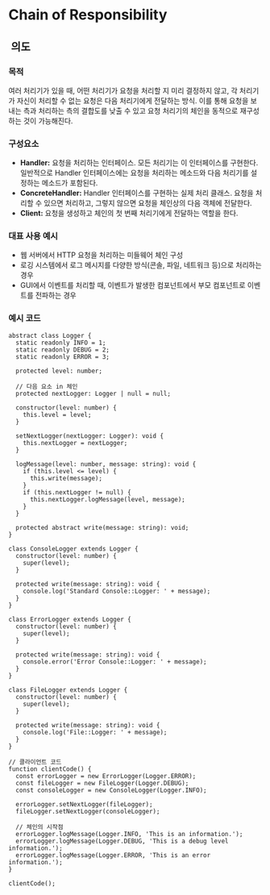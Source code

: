 # Chain of Responsibility

##  의도

### 목적

여러 처리기가 있을 때, 어떤 처리기가 요청을 처리할 지 미리 결정하지 않고, 각 처리기가 자신이 처리할 수 없는 요청은 다음 처리기에게 전달하는 방식. 이를 통해 요청을 보내는 측과 처리하는 측의 결합도를 낮출 수 있고 요청 처리기의 체인을 동적으로 재구성하는 것이 가능해진다.

### 구성요소

-   **Handler:** 요청을 처리하는 인터페이스. 모든 처리기는 이 인터페이스를 구현한다. 일반적으로 Handler 인터페이스에는 요청을 처리하는 메소드와 다음 처리기를 설정하는 메소드가 포함된다.
-   **ConcreteHandler:** Handler 인터페이스를 구현하는 실제 처리 클래스. 요청을 처리할 수 있으면 처리하고, 그렇지 않으면 요청을 체인상의 다음 객체에 전달한다.
-   **Client:** 요청을 생성하고 체인의 첫 번째 처리기에게 전달하는 역할을 한다.

### 대표 사용 예시

-   웹 서버에서 HTTP 요청을 처리하는 미들웨어 체인 구성
-   로깅 시스템에서 로그 메시지를 다양한 방식(콘솔, 파일, 네트워크 등)으로 처리하는 경우
-   GUI에서 이벤트를 처리할 때, 이벤트가 발생한 컴포넌트에서 부모 컴포넌트로 이벤트를 전파하는 경우

### 예시 코드

```
abstract class Logger {
  static readonly INFO = 1;
  static readonly DEBUG = 2;
  static readonly ERROR = 3;

  protected level: number;

  // 다음 요소 in 체인
  protected nextLogger: Logger | null = null;

  constructor(level: number) {
    this.level = level;
  }

  setNextLogger(nextLogger: Logger): void {
    this.nextLogger = nextLogger;
  }

  logMessage(level: number, message: string): void {
    if (this.level <= level) {
      this.write(message);
    }
    if (this.nextLogger != null) {
      this.nextLogger.logMessage(level, message);
    }
  }

  protected abstract write(message: string): void;
}

class ConsoleLogger extends Logger {
  constructor(level: number) {
    super(level);
  }

  protected write(message: string): void {
    console.log('Standard Console::Logger: ' + message);
  }
}

class ErrorLogger extends Logger {
  constructor(level: number) {
    super(level);
  }

  protected write(message: string): void {
    console.error('Error Console::Logger: ' + message);
  }
}

class FileLogger extends Logger {
  constructor(level: number) {
    super(level);
  }

  protected write(message: string): void {
    console.log('File::Logger: ' + message);
  }
}

// 클라이언트 코드
function clientCode() {
  const errorLogger = new ErrorLogger(Logger.ERROR);
  const fileLogger = new FileLogger(Logger.DEBUG);
  const consoleLogger = new ConsoleLogger(Logger.INFO);

  errorLogger.setNextLogger(fileLogger);
  fileLogger.setNextLogger(consoleLogger);

  // 체인의 시작점
  errorLogger.logMessage(Logger.INFO, 'This is an information.');
  errorLogger.logMessage(Logger.DEBUG, 'This is a debug level information.');
  errorLogger.logMessage(Logger.ERROR, 'This is an error information.');
}

clientCode();
```